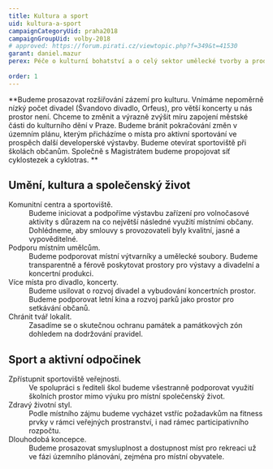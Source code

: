 ```yaml
---
title: Kultura a sport
uid: kultura-a-sport
campaignCategoryUid: praha2018
campaignGroupUid: volby-2018
# approved: https://forum.pirati.cz/viewtopic.php?f=349&t=41530
garant: daniel.mazur
perex: Péče o kulturní bohatství a o celý sektor umělecké tvorby a produkce potřebuje dlouhodobě stabilní podpůrné prostředí. Budeme navazovat na dříve provedenou dobrou práci, aktualizovat koncepci podpory umění a integrovat ji do plánování rozvoje městské části.  
  
order: 1
---
```


**Budeme prosazovat rozšiřování zázemí pro kulturu. Vnímáme nepoměrně nízký počet divadel (Švandovo divadlo, Orfeus), pro větší koncerty u nás prostor není. Chceme to změnit a výrazně zvýšit míru zapojení městské části do kulturního dění v Praze. Budeme bránit pokračování změn v územním plánu, kterým přicházíme o místa pro aktivní sportování ve prospěch další developerské výstavby. Budeme otevírat sportoviště při školách občanům. Společně s Magistrátem budeme propojovat síť cyklostezek a cyklotras.
**

## Umění, kultura a společenský život

<dl class="c-program-key-point-list">
    <dt>Komunitní centra a sportoviště.</dt>
    <dd>Budeme iniciovat a podpoříme výstavbu zařízení pro volnočasové aktivity s důrazem na co největší následné využití místními občany. Dohlédneme, aby smlouvy s provozovateli byly kvalitní, jasné a vypověditelné.</dd>
    <dt>Podporu místním umělcům.</dt>
    <dd>Budeme podporovat místní výtvarníky a umělecké soubory. Budeme transparentně a férově poskytovat prostory pro výstavy a divadelní a koncertní produkci.</dd>
    <dt>Více místa pro divadlo, koncerty.</dt>
    <dd>Budeme usilovat o rozvoj divadel a vybudování koncertních prostor. Budeme podporovat letní kina a rozvoj parků jako prostor pro setkávání občanů.</dd>
    <dt>Chránit tvář lokalit.</dt>
    <dd>Zasadíme se o skutečnou ochranu památek a památkových zón dohledem na dodržování pravidel.
</dd>
</dl>

## Sport a aktivní odpočinek

<dl class="c-program-key-point-list">
    <dt>Zpřístupnit sportoviště veřejnosti.</dt>
    <dd>Ve spolupráci s řediteli škol budeme všestranně podporovat využití školních prostor mimo výuku pro místní společenský život.</dd>
    <dt>Zdravý životní styl.</dt>
    <dd>Podle místního zájmu budeme vycházet vstříc požadavkům na fitness prvky v rámci veřejných prostranství, i nad rámec participativního rozpočtu.</dd>
    <dt>Dlouhodobá koncepce.</dt>
    <dd>Budeme prosazovat smysluplnost a dostupnost míst pro rekreaci už ve fázi územního plánování, zejména pro místní obyvatele.</dd>
</dl>


